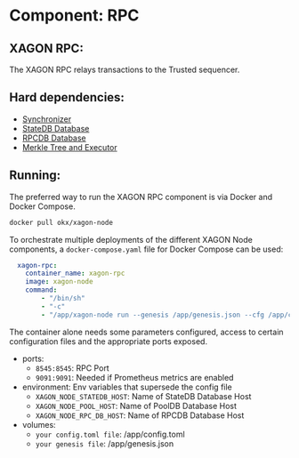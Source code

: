 # Component: RPC

## XAGON RPC:

The XAGON RPC relays transactions to the Trusted sequencer.

## Hard dependencies:

- [Synchronizer](./synchronizer.md)
- [StateDB Database](./databases.md)
- [RPCDB Database](./databases.md)
- [Merkle Tree and Executor](./prover.md)

## Running:

The preferred way to run the XAGON RPC component is via Docker and Docker Compose.

```bash
docker pull okx/xagon-node
```

To orchestrate multiple deployments of the different XAGON Node components, a `docker-compose.yaml` file for Docker Compose can be used:

```yaml
  xagon-rpc:
    container_name: xagon-rpc
    image: xagon-node
    command:
        - "/bin/sh"
        - "-c"
        - "/app/xagon-node run --genesis /app/genesis.json --cfg /app/config.toml --components rpc"
```

The container alone needs some parameters configured, access to certain configuration files and the appropriate ports exposed.

- ports:
    - `8545:8545`: RPC Port
    - `9091:9091`: Needed if Prometheus metrics are enabled
- environment: Env variables that supersede the config file
    - `XAGON_NODE_STATEDB_HOST`: Name of StateDB Database Host
    - `XAGON_NODE_POOL_HOST`: Name of PoolDB Database Host 
    - `XAGON_NODE_RPC_DB_HOST`: Name of RPCDB Database Host
- volumes:
    - `your config.toml file`: /app/config.toml
    - `your genesis file`: /app/genesis.json
